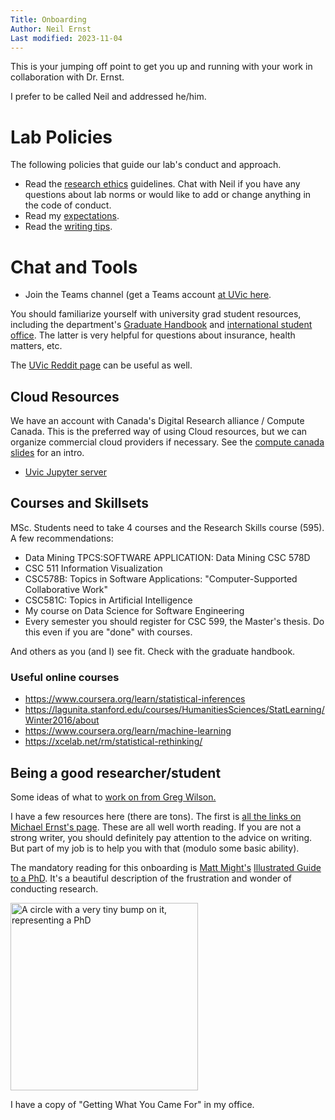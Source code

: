 ```yaml
---
Title: Onboarding
Author: Neil Ernst
Last modified: 2023-11-04
---
```


This is your jumping off point to get you up and running with your work in collaboration with Dr. Ernst.

I prefer to be called Neil and addressed he/him. 

# Lab Policies
The following policies that guide our lab's conduct and approach.

* Read the [research ethics](ethics.md) guidelines. Chat with Neil if you have any questions about lab norms or would like to add or change anything in the code of conduct. 
* Read my [expectations](expectations.asciidoc).
* Read the [writing tips](writing.asciidoc).

# Chat and Tools
* Join the Teams channel (get a Teams account [at UVic here](https://onlineservices.uvic.ca/).

You should familiarize yourself with university grad student resources, including the department's [Graduate Handbook](https://www.uvic.ca/ecs/computerscience/assets/docs/grad/graduatehandbookcs.pdf) and [international student office](https://www.uvic.ca/international/home/contact/iss/index.php). The latter is very helpful for questions about insurance, health matters, etc.

The [UVic Reddit page](https://www.reddit.com/r/uvic/) can be useful as well. 

## Cloud Resources
We have an account with Canada's Digital Research alliance / Compute Canada. This is the preferred way of using Cloud resources, but we can organize commercial cloud providers if necessary. See the [compute canada slides](ccdb.pdf) for an intro.
* [Uvic Jupyter server](https://uvic.syzygy.ca)

## Courses and Skillsets
MSc. Students need to take 4 courses and the Research Skills course (595). A few recommendations:

- Data Mining TPCS:SOFTWARE APPLICATION: Data Mining CSC 578D
- CSC 511 Information Visualization
- CSC578B: Topics in Software Applications: "Computer-Supported Collaborative Work"
- CSC581C: Topics in Artificial Intelligence
- My course on Data Science for Software Engineering
- Every semester you should register for CSC 599, the Master's thesis. Do this even if you are "done" with courses.

And others as you (and I) see fit. Check with the graduate handbook. 

### Useful online courses
* https://www.coursera.org/learn/statistical-inferences
* https://lagunita.stanford.edu/courses/HumanitiesSciences/StatLearning/Winter2016/about
* https://www.coursera.org/learn/machine-learning
* https://xcelab.net/rm/statistical-rethinking/

## Being a good researcher/student

Some ideas of what to [work on from Greg Wilson.](https://third-bit.com/ideas/research/)

I have a few resources here (there are tons). The first is [all the links on Michael Ernst's page](https://homes.cs.washington.edu/~mernst/advice/). These are all well worth reading. If you are not a strong writer, you should definitely pay attention to the advice on writing. But part of my job is to help you with that (modulo some basic ability). 

The mandatory reading for this onboarding is [Matt Might's](http://matt.might.net/) [Illustrated Guide to a PhD](http://matt.might.net/articles/phd-school-in-pictures/). It's a beautiful description of the frustration and wonder of conducting research. 

<img alt="A circle with a very tiny bump on it, representing a PhD" width="300px" src="http://matt.might.net/articles/phd-school-in-pictures/images/PhDKnowledge.012.jpg">

I have a copy of "Getting What You Came For" in my office.

